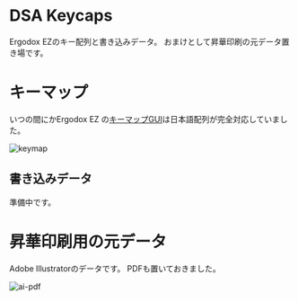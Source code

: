 # DSA Keycaps
Ergodox EZのキー配列と書き込みデータ。
おまけとして昇華印刷の元データ置き場です。

# キーマップ
いつの間にかErgodox EZ の[キーマップGUI](https://configure.ergodox-ez.com/ergodox-ez/layouts/default/latest/0)は日本語配列が完全対応していました。

![keymap](https://user-images.githubusercontent.com/305371/75521393-fc962700-5a4a-11ea-8e3e-6187bdb940ed.png)

## 書き込みデータ
準備中です。

# 昇華印刷用の元データ
Adobe Illustratorのデータです。
PDFも置いておきました。

![ai-pdf](https://user-images.githubusercontent.com/305371/75521895-04a29680-5a4c-11ea-905d-15ff596a875a.png)